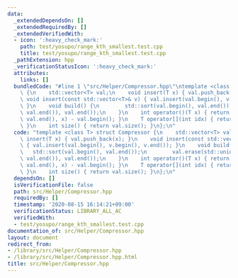 ```yaml
---
data:
  _extendedDependsOn: []
  _extendedRequiredBy: []
  _extendedVerifiedWith:
  - icon: ':heavy_check_mark:'
    path: test/yosupo/range_kth_smallest.test.cpp
    title: test/yosupo/range_kth_smallest.test.cpp
  _pathExtension: hpp
  _verificationStatusIcon: ':heavy_check_mark:'
  attributes:
    links: []
  bundledCode: "#line 1 \"src/Helper/Compressor.hpp\"\ntemplate <class T> struct Compressor\
    \ {\n    std::vector<T> val;\n    void insert(T x) { val.push_back(x); }\n   \
    \ void insert(const std::vector<T>& v) { val.insert(val.begin(), v.begin(), v.end());\
    \ }\n    void build() {\n        std::sort(val.begin(), val.end());\n        val.erase(std::unique(val.begin(),\
    \ val.end()), val.end());\n    }\n    int operator()(T x) { return std::lower_bound(val.begin(),\
    \ val.end(), x) - val.begin(); }\n    T operator[](int idx) { return val[idx];\
    \ }\n    int size() { return val.size(); }\n};\n"
  code: "template <class T> struct Compressor {\n    std::vector<T> val;\n    void\
    \ insert(T x) { val.push_back(x); }\n    void insert(const std::vector<T>& v)\
    \ { val.insert(val.begin(), v.begin(), v.end()); }\n    void build() {\n     \
    \   std::sort(val.begin(), val.end());\n        val.erase(std::unique(val.begin(),\
    \ val.end()), val.end());\n    }\n    int operator()(T x) { return std::lower_bound(val.begin(),\
    \ val.end(), x) - val.begin(); }\n    T operator[](int idx) { return val[idx];\
    \ }\n    int size() { return val.size(); }\n};\n"
  dependsOn: []
  isVerificationFile: false
  path: src/Helper/Compressor.hpp
  requiredBy: []
  timestamp: '2020-08-15 16:14:21+09:00'
  verificationStatus: LIBRARY_ALL_AC
  verifiedWith:
  - test/yosupo/range_kth_smallest.test.cpp
documentation_of: src/Helper/Compressor.hpp
layout: document
redirect_from:
- /library/src/Helper/Compressor.hpp
- /library/src/Helper/Compressor.hpp.html
title: src/Helper/Compressor.hpp
---
```

